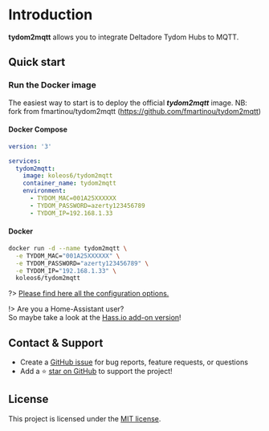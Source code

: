 # Introduction

**tydom2mqtt** allows you to integrate Deltadore Tydom Hubs to MQTT.

## Quick start

### Run the Docker image
The easiest way to start is to deploy the official _**tydom2mqtt**_ image.
NB: fork from fmartinou/tydom2mqtt (https://github.com/fmartinou/tydom2mqtt)

<!-- tabs:start -->
#### **Docker Compose**
```yaml
version: '3'

services:
  tydom2mqtt:
    image: koleos6/tydom2mqtt
    container_name: tydom2mqtt
    environment:
      - TYDOM_MAC=001A25XXXXXX
      - TYDOM_PASSWORD=azerty123456789
      - TYDOM_IP=192.168.1.33
```
#### **Docker**
```bash
docker run -d --name tydom2mqtt \
  -e TYDOM_MAC="001A25XXXXXX" \
  -e TYDOM_PASSWORD="azerty123456789" \
  -e TYDOM_IP="192.168.1.33" \  
  koleos6/tydom2mqtt
```
<!-- tabs:end -->

?> [Please find here all the configuration options.](/configuration/)

!> Are you a Home-Assistant user? \
So maybe take a look at the [Hass.io add-on version](/hass/)!
## Contact & Support

- Create a [GitHub issue](https://github.com/koleos6/tydom2mqtt/issues) for bug reports, feature requests, or questions
- Add a ⭐️ [star on GitHub](https://github.com/koleos6/tydom2mqtt) to support the project!

## License

This project is licensed under the [MIT license](https://github.com/koleos6/tydom2mqtt/blob/master/LICENSE).

<!-- GitHub Buttons -->
<script async defer src="https://buttons.github.io/buttons.js"></script>